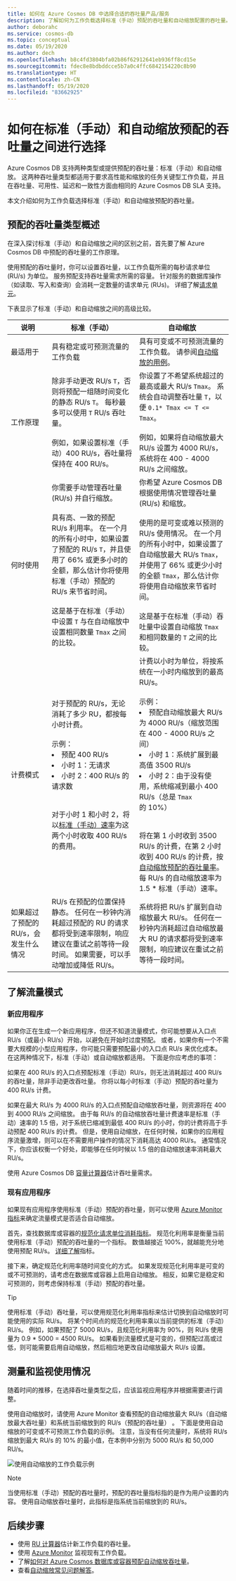 ```yaml
---
title: 如何在 Azure Cosmos DB 中选择合适的吞吐量产品/服务
description: 了解如何为工作负载选择标准（手动）预配的吞吐量和自动缩放配置的吞吐量。
author: deborahc
ms.service: cosmos-db
ms.topic: conceptual
ms.date: 05/19/2020
ms.author: dech
ms.openlocfilehash: b8c4fd3804bfa02b86f62912641eb936ff8cd15e
ms.sourcegitcommit: fdec8e8bdbddcce5b7a0c4ffc6842154220c8b90
ms.translationtype: HT
ms.contentlocale: zh-CN
ms.lasthandoff: 05/19/2020
ms.locfileid: "83662925"
---
```

# <a name="how-to-choose-between-standard-manual-and-autoscale-provisioned-throughput"></a>如何在标准（手动）和自动缩放预配的吞吐量之间进行选择 

Azure Cosmos DB 支持两种类型或提供预配的吞吐量：标准（手动）和自动缩放。 这两种吞吐量类型都适用于要求高性能和缩放的任务关键型工作负载，并且在吞吐量、可用性、延迟和一致性方面由相同的 Azure Cosmos DB SLA 支持。

本文介绍如何为工作负载选择标准（手动）和自动缩放预配的吞吐量。 

## <a name="overview-of-provisioned-throughput-types"></a>预配的吞吐量类型概述
在深入探讨标准（手动）和自动缩放之间的区别之前，首先要了解 Azure Cosmos DB 中预配的吞吐量的工作原理。 

使用预配的吞吐量时，你可以设置吞吐量，以工作负载所需的每秒请求单位 (RU/s) 为单位。 服务预配支持吞吐量需求所需的容量。 针对服务的数据库操作（如读取、写入和查询）会消耗一定数量的请求单元 (RUs)。 详细了解[请求单元](request-units.md)。

下表显示了标准（手动）和自动缩放之间的高级比较。

|说明|标准（手动）|自动缩放|
|-------------|------|-------|
|最适用于|具有稳定或可预测流量的工作负载|具有可变或不可预测流量的工作负载。 请参阅[自动缩放的用例](provision-throughput-autoscale.md#use-cases-of-autoscale)。|
|工作原理|除非手动更改 RU/s `T`，否则将预配一组随时间变化的静态 RU/s `T`。 每秒最多可以使用 `T` RU/s 吞吐量。 <br/><br/>例如，如果设置标准（手动）400 RU/s，吞吐量将保持在 400 RU/s。|你设置了不希望系统超过的最高或最大 RU/s `Tmax`。 系统会自动调整吞吐量 `T`，以便 `0.1* Tmax <= T <= Tmax`。 <br/><br/>例如，如果将自动缩放最大 RU/s 设置为 4000 RU/s，系统将在 400 - 4000 RU/s 之间缩放。|
|何时使用|你需要手动管理吞吐量 (RU/s) 并自行缩放。<br/><br/>具有高、一致的预配 RU/s 利用率。 在一个月的所有小时中，如果设置了预配的 RU/s `T`，并且使用了 66% 或更多小时的全额，那么估计你将使用标准（手动）预配的 RU/s 来节省时间。<br/><br/>这是基于在标准（手动）中设置 `T` 与在自动缩放中设置相同数量 `Tmax` 之间的比较。 |你希望 Azure Cosmos DB 根据使用情况管理吞吐量 (RU/s) 和缩放。<br/><br/>使用的是可变或难以预测的 RU/s 使用情况。 在一个月的所有小时中，如果设置了自动缩放最大 RU/s `Tmax`，并使用了 66% 或更少小时的全额 `Tmax`，那么估计你将使用自动缩放来节省时间。<br/><br/>这是基于在标准（手动）吞吐量中设置自动缩放 `Tmax` 和相同数量的 `T` 之间的比较。|
|计费模式|对于预配的 RU/s，无论消耗了多少 RU，都按每小时计费。<br/><br/>示例： <li>预配 400 RU/s</li><li>小时 1：无请求</li><li>小时 2：400 RU/s 的请求数</li><br/><br/>对于小时 1 和小时 2，将以[标准（手动）速率](https://azure.microsoft.com/pricing/details/cosmos-db/)为这两个小时收取 400 RU/s 的费用。|计费以小时为单位，将按系统在一小时内缩放到的最高 RU/s。 <br/><br/>示例： <li>预配自动缩放最大 RU/s 为 4000 RU/s（缩放范围在 400 - 4000 RU/s 之间）</li><li>小时 1：系统扩展到最高值 3500 RU/s</li><li>小时 2：由于没有使用，系统缩减到最小 400 RU/s（总是 `Tmax` 的 10%）</li><br/><br/>将在第 1 小时收到 3500 RU/s 的计费，在第 2 小时收到 400 RU/s 的计费，按[自动缩放预配的吞吐量率](https://azure.microsoft.com/pricing/details/cosmos-db/)。 每 RU/s 的自动缩放速率为 1.5 * 标准（手动）速率。
|如果超过了预配的 RU/s，会发生什么情况|RU/s 在预配的位置保持静态。 任何在一秒钟内消耗超过预配的 RU 的请求都将受到速率限制，响应建议在重试之前等待一段时间。 如果需要，可以手动增加或降低 RU/s。| 系统将把 RU/s 扩展到自动缩放最大 RU/s。 任何在一秒钟内消耗超过自动缩放最大 RU 的请求都将受到速率限制，响应建议在重试之前等待一段时间。|

## <a name="understand-your-traffic-patterns"></a>了解流量模式

### <a name="new-applications"></a>新应用程序 ###
如果你正在生成一个新应用程序，但还不知道流量模式，你可能想要从入口点 RU/s（或最小 RU/s）开始，以避免在开始时过度预配。 或者，如果你有一个不需要大规模的小型应用程序，你可能只需要预配最小的入口点 RU/s 来优化成本。 在这两种情况下，标准（手动）或自动缩放都适用。 下面是你应考虑的事项：

如果在 400 RU/s 的入口点预配标准（手动）RU/s，则无法消耗超过 400 RU/s 的吞吐量，除非手动更改吞吐量。 你将以每小时标准（手动）预配的吞吐量为 400 RU/s 计费。

如果在最大 RU/s 为 4000 RU/s 的入口点预配自动缩放吞吐量，则资源将在 400 到 4000 RU/s 之间缩放。 由于每 RU/s 的自动缩放吞吐量计费速率是标准（手动）速率的 1.5 倍，对于系统已缩减到最低 400 RU/s 的小时，你的计费将高于手动预配 400 RU/s 的计费。 但是，使用自动缩放，在任何时候，如果你的应用程序流量激增，则可以在不需要用户操作的情况下消耗高达 4000 RU/s。 通常情况下，你应该权衡一个好处，即能够在任何时候以 1.5 倍的自动缩放速率消耗最大 RU/s。

使用 Azure Cosmos DB [容量计算器](estimate-ru-with-capacity-planner.md)估计吞吐量需求。 

### <a name="existing-applications"></a>现有应用程序 ###

如果现有应用程序使用标准（手动）预配的吞吐量，则可以使用 [Azure Monitor 指标](../azure-monitor/insights/cosmosdb-insights-overview.md)来确定流量模式是否适合自动缩放。 

首先，查找数据库或容器的[规范化请求单位消耗指标](monitor-normalized-request-units.md#view-the-normalized-request-unit-consumption-metric)。 规范化利用率是衡量当前使用标准（手动）预配的吞吐量的一个指标。 数值越接近 100%，就越能充分地使用预配 RU/s。 [详细了解](monitor-normalized-request-units.md#view-the-normalized-request-unit-consumption-metric)指标。

接下来，确定规范化利用率随时间变化的方式。 如果发现规范化利用率是可变的或不可预测的，请考虑在数据库或容器上启用自动缩放。 相反，如果它是稳定和可预测的，则考虑保持标准（手动）预配的吞吐量。 

> [!TIP]
> 使用标准（手动）吞吐量，可以使用规范化利用率指标来估计切换到自动缩放时可能使用的实际 RU/s。 将某个时间点的规范化利用率乘以当前提供的标准（手动）RU/s。 例如，如果预配了 5000 RU/s，且规范化利用率为 90%，则 RU/s 使用量为 0.9 * 5000 = 4500 RU/s。 如果看到流量模式是可变的，但预配过高或过低，则可能需要启用自动缩放，然后相应地更改自动缩放最大 RU/s 设置。

## <a name="measure-and-monitor-your-usage"></a>测量和监视使用情况
随着时间的推移，在选择吞吐量类型之后，应该监视应用程序并根据需要进行调整。 

使用自动缩放时，请使用 Azure Monitor 查看预配的自动缩放最大 RU/s（自动缩放最大吞吐量）和系统当前缩放到的 RU/s（预配的吞吐量） 。 下面是使用自动缩放的可变或不可预测工作负载的示例。 注意，当没有任何流量时，系统将 RU/s 缩放到最大 RU/s 的 10% 的最小值，在本例中分别为 5000 RU/s 和 50,000 RU/s。 

![使用自动缩放的工作负载示例](media/how-to-choose-offer/autoscale-metrics-azure-monitor.png)

> [!NOTE]
> 当使用标准（手动）预配的吞吐量时，预配的吞吐量指标指的是作为用户设置的内容。 使用自动缩放吞吐量时，此指标是指系统当前缩放到的 RU/s。

## <a name="next-steps"></a>后续步骤
* 使用 [RU 计算器](https://cosmos.azure.com/capacitycalculator/)估计新工作负载的吞吐量。
* 使用 [Azure Monitor](monitor-cosmos-db.md#view-operation-level-metrics-for-azure-cosmos-db) 监视现有工作负载。
* 了解[如何对 Azure Cosmos 数据库或容器预配自动缩放吞吐量](how-to-provision-autoscale-throughput.md)。
* 查看[自动缩放常见问题解答](autoscale-faq.md)。